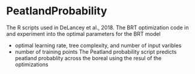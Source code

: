 # PeatlandProbability
The R scripts used in DeLancey et al., 2018.
The BRT optimization code in and experiment into the optimal parameters for the BRT model
  - optimal learning rate, tree complexity, and number of input varibles
  - number of training points
The Peatland probability script predicts peatland probablity across the boreal using the resul of the optimizations
